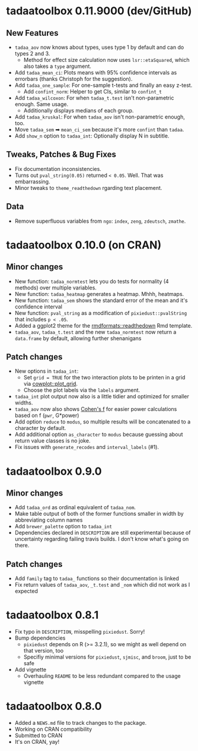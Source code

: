 # tadaatoolbox 0.11.9000 (dev/GitHub)

## New Features

- `tadaa_aov` now knows about types, uses type 1 by default and can do types 2 and 3.
    - Method for effect size calculation now uses `lsr::etaSquared`, which also takes a `type` argument.
- Add `tadaa_mean_ci`: Plots means with 95% confidence intervals as errorbars (thanks Christoph for the suggestion).
- Add `tadaa_one_sample`: For one-sample t-tests and finally an easy z-test.
    - Add `confint_norm`: Helper to get CIs, similar to `confint_t`
- Add `tadaa_wilcoxon`: For when `tadaa_t.test` isn't non-parametric enough. Same usage.
    - Additionally displays medians of each group.
- Add `tadaa_kruskal`: For when `tadaa_aov` isn't non-parametric enough, too.
- Move `tadaa_sem` ➡ `mean_ci_sem` because it's more `confint` than `tadaa`.
- Add `show_n` option to `tadaa_int`: Optionally display N in subtitle.

## Tweaks, Patches & Bug Fixes

- Fix documentation inconsistencies.
- Turns out `pval_string(0.05)` returned `< 0.05`. Well. That was embarrassing.
- Minor tweaks to `theme_readthedown` rgarding text placement.

## Data

- Remove superfluous variables from `ngo`: `index`, `zeng`, `zdeutsch`, `zmathe`.

# tadaatoolbox 0.10.0 (on CRAN)

## Minor changes

* New function: `tadaa_normtest` lets you do tests for normality (4 methods) over multiple variables.
* New function: `tadaa_heatmap` generates a heatmap. Mhhh, heatmaps.
* New function: `tadaa_sem` shows the standard error of the mean and it's confidence interval
* New function: `pval_string` as a modification of `pixiedust::pvalString` that includes `p < .05`.
* Added a ggplot2 theme for the [rmdformats::readthedown](https://github.com/juba/rmdformats/) Rmd template.
* `tadaa_aov`, `tadaa_t.test` and the new `tadaa_normtest` now return a `data.frame` by default, allowing further shenanigans

## Patch changes

* New options in `tadaa_int`: 
    - Set `grid = TRUE` for the two interaction plots to be printen in a grid via
[cowplot::plot_grid](https://CRAN.R-project.org/package=cowplot).  
    - Choose the plot labels via the `labels` argument.
* `tadaa_int` plot output now also is a little tidier and optimized for smaller widths.
* `tadaa_aov` now also shows [Cohen's f](https://en.wikipedia.org/wiki/Effect_size#Cohen.27s_.C6.922) for easier power calculations based on f (`pwr`, G*power)
* Add option `reduce` to `modus`, so multiple results will be concatenated to a character by default.
* Add additional option `as_character` to `modus` because guessing about return value classes is no joke.
* Fix issues with `generate_recodes` and `interval_labels` (#1).

# tadaatoolbox 0.9.0

## Minor changes

* Add `tadaa_ord` as ordinal equivalent of `tadaa_nom`.
* Make table output of both of the former functions smaller in width by abbreviating column names
* Add `brewer_palette` option to `tadaa_int`
* Dependencies declared in `DESCRIPTION` are still experimental because of uncertainty regarding failing travis builds. I don't know what's going on there.

## Patch changes

* Add `family` tag to `tadaa_` functions so their documentation is linked
* Fix return values of `tadaa_aov`, `_t.test` and `_nom` which did not work as I expected

# tadaatoolbox 0.8.1

* Fix typo in `DESCRIPTION`, misspelling `pixiedust`. Sorry!
* Bump dependencies
    - `pixiedust` depends on R (>= 3.2.1), so we might as well depend on that version, too
    - Specifiy minimal versions for `pixiedust`, `sjmisc`, and `broom`, just to be safe
* Add vignette
    - Overhauling `README` to be less redundant compared to the usage vignette

# tadaatoolbox 0.8.0

* Added a `NEWS.md` file to track changes to the package.
* Working on CRAN compatibility
* Submitted to CRAN
* It's on CRAN, yay!
